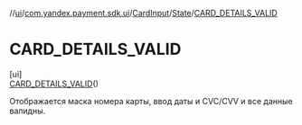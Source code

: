 //[ui](../../../../../index.md)/[com.yandex.payment.sdk.ui](../../../index.md)/[CardInput](../../index.md)/[State](../index.md)/[CARD_DETAILS_VALID](index.md)

# CARD_DETAILS_VALID

[ui]\
[CARD_DETAILS_VALID](index.md)()

Отображается маска номера карты, ввод даты и CVC/CVV и все данные валидны.
